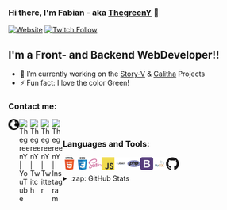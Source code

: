 ### Hi there, I'm Fabian - aka [ThegreenY][website] 👋 

[![Website](https://img.shields.io/website?label=Homepage&style=for-the-badge&url=https%3A%2F%2Fthegreeny.de)](https://thegreeny.de)
[![Twitch Follow](https://img.shields.io/twitch/status/thegreen_y?label=Thegreen_Y&color=6441a5&logo=twitch&style=for-the-badge)][twitch]

## I'm a Front- and Backend WebDeveloper!!

- 🌱 I’m currently working on the [Story-V][story-v] & [Calitha][calitha] Projects
- ⚡ Fun fact: I love the color Green!

### Contact me:

[<img align="left" alt="thegreeny.de" width="22px" src="https://raw.githubusercontent.com/iconic/open-iconic/master/svg/globe.svg" />][website]
[<img align="left" alt="ThegreenY | YouTube" width="22px" src="https://cdn.simpleicons.org/youtube/000/FFF" />][youtube]
[<img align="left" alt="ThegreenY | Twitch" width="22px" src="https://cdn.simpleicons.org/twitch/000/FFF" />][twitch]
[<img align="left" alt="ThegreenY | Twitter" width="22px" src="https://cdn.simpleicons.org/x/000/FFF" />][twitter]
[<img align="left" alt="ThegreenY | Instagram" width="22px" src="https://cdn.simpleicons.org/instagram/000/FFF" />][instagram]

<br />

### Languages and Tools:

[<img align="left" alt="HTML5" width="26px" src="https://raw.githubusercontent.com/github/explore/80688e429a7d4ef2fca1e82350fe8e3517d3494d/topics/html/html.png" />][html]
[<img align="left" alt="CSS3" width="26px" src="https://raw.githubusercontent.com/github/explore/80688e429a7d4ef2fca1e82350fe8e3517d3494d/topics/css/css.png" />][css]
[<img align="left" alt="Sass" width="26px" src="https://raw.githubusercontent.com/github/explore/80688e429a7d4ef2fca1e82350fe8e3517d3494d/topics/sass/sass.png" />][sass]
[<img align="left" alt="JavaScript" width="26px" src="https://raw.githubusercontent.com/github/explore/80688e429a7d4ef2fca1e82350fe8e3517d3494d/topics/javascript/javascript.png" />][javascript]
[<img align="left" alt="JQUERY" width="26px" src="https://raw.githubusercontent.com/github/explore/80688e429a7d4ef2fca1e82350fe8e3517d3494d/topics/jquery/jquery.png" />][jquery]
[<img align="left" alt="PHP" width="26px" src="https://raw.githubusercontent.com/github/explore/80688e429a7d4ef2fca1e82350fe8e3517d3494d/topics/php/php.png" />][php]
[<img align="left" alt="BOOTSTRAP" width="26px" src="https://raw.githubusercontent.com/github/explore/80688e429a7d4ef2fca1e82350fe8e3517d3494d/topics/bootstrap/bootstrap.png" />][bootstrap]
[<img align="left" alt="MySQL" width="26px" src="https://raw.githubusercontent.com/github/explore/80688e429a7d4ef2fca1e82350fe8e3517d3494d/topics/mysql/mysql.png" />][mysql]
[<img align="left" alt="GitHub" width="26px" src="https://raw.githubusercontent.com/github/explore/78df643247d429f6cc873026c0622819ad797942/topics/github/github.png" />][github]

<br />
<br />

<details>
  <summary>:zap: GitHub Stats</summary>
  
  [![ThegreenY's GitHub stats](https://github-readme-stats.vercel.app/api?username=thegreen-y&theme=dark&count_private=true&show_icons=true&hide_border=true)](https://github.com/anuraghazra/github-readme-stats)
</details>

[website]: https://www.thegreeny.de/
[story-v]: https://www.story-v.de/
[calitha]: http://www.calitha.de/

[youtube]: https://www.youtube.com/channel/UCNzB50yKhjxJePtwEf3rgXw/
[twitch]: https://www.twitch.tv/thegreen_y/
[twitter]: https://twitter.com/thegreen_y/
[instagram]: https://www.instagram.com/thegreen_y/

[html]: https://www.w3schools.com/html/
[css]: https://www.w3schools.com/css/
[php]: https://www.w3schools.com/php/
[sass]: https://www.w3schools.com/sass/
[javascript]: https://www.w3schools.com/js/
[jquery]: https://www.w3schools.com/jquery/
[bootstrap]: https://www.w3schools.com/bootstrap/
[mysql]: https://www.w3schools.com/mysql/
[github]: https://github.com/
